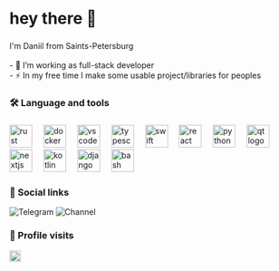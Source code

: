 <h1 align="left">hey there 👋</h1>

###

<p align="left">I'm Daniil from Saints-Petersburg<br><br>- 🔭 I’m working as full-stack developer<br>- ⚡ In my free time I make some usable project/libraries for peoples</p>

###

<h3 align="left">🛠 Language and tools</h3>

###

<div align="left">
  <img src="https://skillicons.dev/icons?i=rust" height="40" alt="rust logo"  />
  <img width="12" />
  <img src="https://skillicons.dev/icons?i=docker" height="40" alt="docker logo"  />
  <img width="12" />
  <img src="https://skillicons.dev/icons?i=vscode" height="40" alt="vscode logo"  />
  <img width="12" />
  <img src="https://skillicons.dev/icons?i=ts" height="40" alt="typescript logo"  />
  <img width="12" />
  <img src="https://skillicons.dev/icons?i=swift" height="40" alt="swift logo"  />
  <img width="12" />
  <img src="https://skillicons.dev/icons?i=react" height="40" alt="react logo"  />
  <img width="12" />
  <img src="https://skillicons.dev/icons?i=py" height="40" alt="python logo"  />
  <img width="12" />
  <img src="https://skillicons.dev/icons?i=qt" height="40" alt="qt logo"  />
  <img width="12" />
  <img src="https://skillicons.dev/icons?i=nextjs" height="40" alt="nextjs logo"  />
  <img width="12" />
  <img src="https://skillicons.dev/icons?i=kotlin" height="40" alt="kotlin logo"  />
  <img width="12" />
  <img src="https://skillicons.dev/icons?i=django" height="40" alt="django logo"  />
  <img width="12" />
  <img src="https://skillicons.dev/icons?i=bash" height="40" alt="bash logo"  />
</div>

###

<h3 align="left">🔗 Social links</h3>

<div align="left">
  <img alt="Telegram" src="https://img.shields.io/badge/Telegram-gray?style=for-the-badge&logo=telegram&logoColor=white&color=gray&link=https%3A%2F%2Ft.me%2Fvispar_work">
 <img alt="Channel" src="https://img.shields.io/badge/Channel-gray?style=for-the-badge&logo=telegram&logoColor=white&color=gray&link=https%3A%2F%2Ft.me%2Fvispar_journal">

</div>

###
<h3 align="left">👀 Profile visits</h3>

<div align="left">
  <img src="https://profile-counter.glitch.me/vispar-tech/count.svg?"  height="20"/>
</div>
